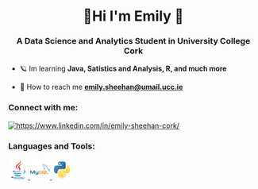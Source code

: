 <h1 align="center">🌟Hi I'm Emily 🌟</h1>
<h3 align="center">A Data Science and Analytics Student in University College Cork</h3>

- 🪐 Im learning **Java, Satistics and Analysis, R, and much more**

- 🌙 How to reach me **emily.sheehan@umail.ucc.ie**

<h3 align="left">Connect with me:</h3>
<p align="left">
<a href="https://linkedin.com/in/https://www.linkedin.com/in/emily-sheehan-cork/" target="blank"><img align="center" src="https://raw.githubusercontent.com/rahuldkjain/github-profile-readme-generator/master/src/images/icons/Social/linked-in-alt.svg" alt="https://www.linkedin.com/in/emily-sheehan-cork/" height="30" width="40" /></a>
</p>

<h3 align="left">Languages and Tools:</h3>
<p align="left"> <a href="https://www.java.com" target="_blank" rel="noreferrer"> <img src="https://raw.githubusercontent.com/devicons/devicon/master/icons/java/java-original.svg" alt="java" width="40" height="40"/> </a> <a href="https://www.mysql.com/" target="_blank" rel="noreferrer"> <img src="https://raw.githubusercontent.com/devicons/devicon/master/icons/mysql/mysql-original-wordmark.svg" alt="mysql" width="40" height="40"/> </a> <a href="https://www.python.org" target="_blank" rel="noreferrer"> <img src="https://raw.githubusercontent.com/devicons/devicon/master/icons/python/python-original.svg" alt="python" width="40" height="40"/> </a> </p>



